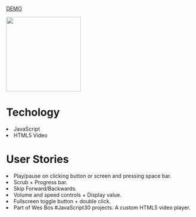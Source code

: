 <p><a href="https://gfycat.com/foolishbouncyamericanwarmblood" title="title">DEMO</a></p>

<img src="https://media.giphy.com/media/vFKqnCdLPNOKc/giphy.gif" width="200" height="200" />

<h1> Techology </h1>

<li> JavaScript </li>

<li> HTML5 Video </li>


<h1> User Stories </h1>

<li> Play/pause on clicking button or screen and pressing space bar.</li>

<li> Scrub + Progress bar.</li>

<li> Skip Forward/Backwards.</li>

<li> Volume and speed controls + Display value. </li>

<li> Fullscreen toggle button + double click. </li>

<li> Part of Wes Bos #JavaScript30 projects. A custom HTML5 video player.</li>

